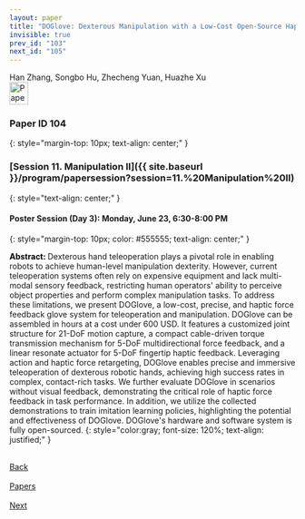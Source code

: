 ```yaml
---
layout: paper
title: "DOGlove: Dexterous Manipulation with a Low-Cost Open-Source Haptic Force Feedback Glove"
invisible: true
prev_id: "103"
next_id: "105"
---
```

<div class="paper-authors">
  <div class="paper-author-box">
    <div class="paper-author-name">Han Zhang, Songbo Hu, Zhecheng Yuan, Huazhe Xu</div>
    <div class="paper-author-uni"></div>
  </div>
</div>

<div class="paper-pdf">
  <div>
    <a href="https://www.roboticsproceedings.org/rss21/p104.pdf" title="Download PDF" target="_blank">
      <img src="{{ site.baseurl }}/images/paper_link_cardinal_red.png" alt="Paper PDF" width="33" height="40" />
    </a>
  </div>
</div>

### Paper ID 104
{: style="margin-top: 10px; text-align: center;" }

### [Session 11. Manipulation II]({{ site.baseurl }}/program/papersession?session=11.%20Manipulation%20II)
{: style="text-align: center;" }

#### Poster Session (Day 3): Monday, June 23, 6:30-8:00 PM
{: style="margin-top: 10px; color: #555555; text-align: center;" }

<b style="color: black;">Abstract: </b>Dexterous hand teleoperation plays a pivotal role in enabling robots to achieve human-level manipulation dexterity. However, current teleoperation systems often rely on expensive equipment and lack multi-modal sensory feedback, restricting human operators' ability to perceive object properties and perform complex manipulation tasks. To address these limitations, we present DOGlove, a low-cost, precise, and haptic force feedback glove system for teleoperation and manipulation. DOGlove can be assembled in hours at a cost under 600 USD. It features a customized joint structure for 21-DoF motion capture, a compact cable-driven torque transmission mechanism for 5-DoF multidirectional force feedback, and a linear resonate actuator for 5-DoF fingertip haptic feedback. Leveraging action and haptic force retargeting, DOGlove enables precise and immersive teleoperation of dexterous robotic hands, achieving high success rates in complex, contact-rich tasks. We further evaluate DOGlove in scenarios without visual feedback, demonstrating the critical role of haptic force feedback in task performance. In addition, we utilize the collected demonstrations to train imitation learning policies, highlighting the potential and effectiveness of DOGlove. DOGlove's hardware and software system is fully open-sourced.
{: style="color:gray; font-size: 120%; text-align: justified;" }

<div class="paper-menu">
  <div class="paper-menu-inner">
    <a href="{{ site.baseurl }}/program/papers/103/" title="Previous Paper">
            <div class="paper-menu-icon">
                <i class="fas fa-arrow-left"></i><br>
                <span class="paper-menu-label">Back</span>
            </div>
        </a>
    <a href="{{ site.baseurl }}/program/papers" title="All Papers">
      <div class="paper-menu-icon">
        <i class="fas fa-list"></i><br>
        <span class="paper-menu-label">Papers</span>
      </div>
    </a>
    <a href="{{ site.baseurl }}/program/papers/105/" title="Next Paper">
            <div class="paper-menu-icon">
                <i class="fas fa-arrow-right"></i><br>
                <span class="paper-menu-label">Next</span>
            </div>
        </a>
  </div>
</div>
